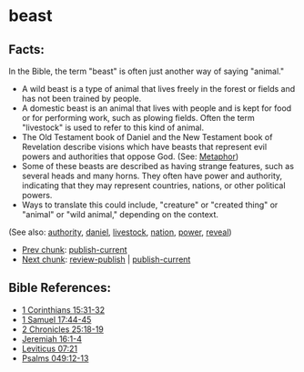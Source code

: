 # beast #

## Facts: ##

In the Bible, the term "beast" is often just another way of saying "animal."

* A wild beast is a type of animal that lives freely in the forest or fields and has not been trained by people.
* A domestic beast is an animal that lives with people and is kept for food or for performing work, such as plowing fields. Often the term "livestock" is used to refer to this kind of animal.
* The Old Testament book of Daniel and the New Testament book of Revelation describe visions which have beasts that represent evil powers and authorities that oppose God.  (See: [Metaphor](https://git.door43.org/Door43/en-ta-translate-vol1/src/master/content/figs_metaphor.md))
* Some of these beasts are described as having strange features, such as several heads and many horns. They often have power and authority, indicating that they may represent countries, nations, or other political powers.
* Ways to translate this could include, "creature" or "created thing" or "animal" or "wild animal," depending on the context.

(See also: [authority](../kt/authority.md), [daniel](../other/daniel.md), [livestock](../other/livestock.md), [nation](../other/nation.md), [power](../kt/power.md), [reveal](../kt/reveal.md))

* [Prev chunk](../other/bathsheba.md): [publish-current](../other/bathsheba?do=diff&rev2[0]=1412187431&rev2[1]=&difftype=sidebyside.md)
* [Next chunk](../other/beelzebul.md): [review-publish](../other/beelzebul?do=diff&rev2[0]=1414961608&rev2[1]=1415116965&difftype=sidebyside.md) | [publish-current](../other/beelzebul?do=diff&rev2[0]=1415116965&rev2[1]=&difftype=sidebyside.md)

## Bible References: ##

* [1 Corinthians 15:31-32](https://door43.org/en/bible/notes/1co/15/31)
* [1 Samuel 17:44-45](https://door43.org/en/bible/notes/1sa/17/44)
* [2 Chronicles 25:18-19](https://door43.org/en/bible/notes/2ch/25/18)
* [Jeremiah 16:1-4](https://door43.org/en/bible/notes/jer/16/01)
* [Leviticus 07:21](https://door43.org/en/bible/notes/lev/07/21)
* [Psalms 049:12-13](https://door43.org/en/bible/notes/psa/049/012)

